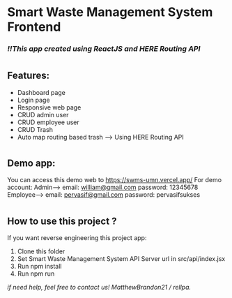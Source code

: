 # Smart Waste Management System Frontend
### <i>!!This app created using ReactJS and HERE Routing API</i>

#

## Features:
- Dashboard page
- Login page
- Responsive web page
- CRUD admin user
- CRUD employee user
- CRUD Trash
- Auto map routing based trash --> Using HERE Routing API

#

## Demo app:
You can access this demo web to https://swms-umn.vercel.app/
For demo account:
Admin--> email: william@gmail.com password: 12345678
Employee--> email: pervasif@gmail.com password: pervasifsukses

#

## How to use this project ?
If you want reverse engineering this project app:
1. Clone this folder
2. Set Smart Waste Management System API Server url in src/api/index.jsx
3. Run npm install
4. Run npm run

<i>if need help, feel free to contact us! MatthewBrandon21 / rellpa.</i>